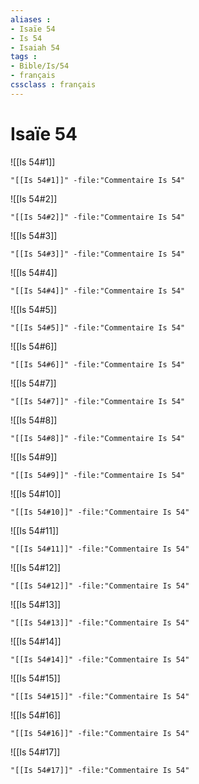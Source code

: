 ```yaml
---
aliases : 
- Isaïe 54
- Is 54
- Isaiah 54
tags : 
- Bible/Is/54
- français
cssclass : français
---
```


# Isaïe 54

![[Is 54#1]]

```query
"[[Is 54#1]]" -file:"Commentaire Is 54"
```

![[Is 54#2]]

```query
"[[Is 54#2]]" -file:"Commentaire Is 54"
```

![[Is 54#3]]

```query
"[[Is 54#3]]" -file:"Commentaire Is 54"
```

![[Is 54#4]]

```query
"[[Is 54#4]]" -file:"Commentaire Is 54"
```

![[Is 54#5]]

```query
"[[Is 54#5]]" -file:"Commentaire Is 54"
```

![[Is 54#6]]

```query
"[[Is 54#6]]" -file:"Commentaire Is 54"
```

![[Is 54#7]]

```query
"[[Is 54#7]]" -file:"Commentaire Is 54"
```

![[Is 54#8]]

```query
"[[Is 54#8]]" -file:"Commentaire Is 54"
```

![[Is 54#9]]

```query
"[[Is 54#9]]" -file:"Commentaire Is 54"
```

![[Is 54#10]]

```query
"[[Is 54#10]]" -file:"Commentaire Is 54"
```

![[Is 54#11]]

```query
"[[Is 54#11]]" -file:"Commentaire Is 54"
```

![[Is 54#12]]

```query
"[[Is 54#12]]" -file:"Commentaire Is 54"
```

![[Is 54#13]]

```query
"[[Is 54#13]]" -file:"Commentaire Is 54"
```

![[Is 54#14]]

```query
"[[Is 54#14]]" -file:"Commentaire Is 54"
```

![[Is 54#15]]

```query
"[[Is 54#15]]" -file:"Commentaire Is 54"
```

![[Is 54#16]]

```query
"[[Is 54#16]]" -file:"Commentaire Is 54"
```

![[Is 54#17]]

```query
"[[Is 54#17]]" -file:"Commentaire Is 54"
```

